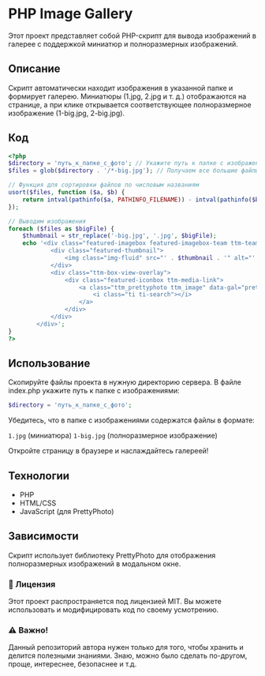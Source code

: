 # PHP Image Gallery
Этот проект представляет собой PHP-скрипт для вывода изображений в галерее с поддержкой миниатюр и полноразмерных изображений.

## Описание
Скрипт автоматически находит изображения в указанной папке и формирует галерею. Миниатюры (1.jpg, 2.jpg и т. д.) отображаются на странице, а при клике открывается соответствующее полноразмерное изображение (1-big.jpg, 2-big.jpg).

## Код
```php
<?php
$directory = 'путь_к_папке_с_фото'; // Укажите путь к папке с изображениями
$files = glob($directory . '/*-big.jpg'); // Получаем все большие файлы JPG

// Функция для сортировки файлов по числовым названиям
usort($files, function ($a, $b) {
    return intval(pathinfo($a, PATHINFO_FILENAME)) - intval(pathinfo($b, PATHINFO_FILENAME));
});

// Выводим изображения
foreach ($files as $bigFile) {
    $thumbnail = str_replace('-big.jpg', '.jpg', $bigFile);
    echo '<div class="featured-imagebox featured-imagebox-team ttm-team-box-view-overlay box-shadow1">
            <div class="featured-thumbnail">
                <img class="img-fluid" src="' . $thumbnail . '" alt="' . basename($thumbnail) . '" loading="lazy">
            </div>
            <div class="ttm-box-view-overlay">
                <div class="featured-iconbox ttm-media-link">
                    <a class="ttm_prettyphoto ttm_image" data-gal="prettyPhoto[gallery1]" title="Pilates Exercises" href="' . $bigFile . '" data-rel="prettyPhoto">
                        <i class="ti ti-search"></i>
                    </a>
                </div>
            </div>
        </div>';
}
?>
```

## Использование

Скопируйте файлы проекта в нужную директорию сервера.
В файле index.php укажите путь к папке с изображениями:

```php
$directory = 'путь_к_папке_с_фото';
```

Убедитесь, что в папке с изображениями содержатся файлы в формате:

`1.jpg` (миниатюра)
`1-big.jpg` (полноразмерное изображение)

Откройте страницу в браузере и наслаждайтесь галереей!

## Технологии
* PHP
* HTML/CSS
* JavaScript (для PrettyPhoto)

## Зависимости
Скрипт использует библиотеку PrettyPhoto для отображения полноразмерных изображений в модальном окне.

### 📜 Лицензия
Этот проект распространяется под лицензией MIT. Вы можете использовать и модифицировать код по своему усмотрению.

### ⚠️ Важно!
Данный репозиторий автора нужен только для того, чтобы хранить и делится полезными знаниями. Знаю, можно было сделать по-другом, проще, интереснее, безопаснее и т.д.
